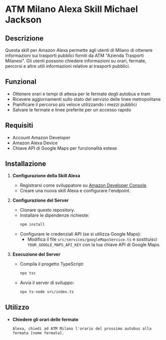 # ATM Milano Alexa Skill Michael Jackson

## Descrizione
Questa skill per Amazon Alexa permette agli utenti di Milano di ottenere informazioni sui trasporti pubblici forniti da ATM "Azienda Trasporti Milanesi". Gli utenti possono chiedere informazioni su orari, fermate, percorsi e altre utili informazioni relative ai trasporti pubblici.

## Funzional
- Ottenere orari e tempi di attesa per le fermate degli autobus e tram
- Ricevere aggiornamenti sullo stato del servizio delle linee metropolitane
- Pianificare il percorso più veloce utilizzando i mezzi pubblici
- Salvare le fermate e linee preferite per un accesso rapido

## Requisiti
- Account Amazon Developer
- Amazon Alexa Device
- Chiave API di Google Maps per funzionalità estese

## Installazione
1. **Configurazione della Skill Alexa**
   - Registrarsi come sviluppatore su [Amazon Developer Console](https://developer.amazon.com).
   - Creare una nuova skill Alexa e configurare l'endpoint.

2. **Configurazione del Server**
   - Clonare questo repository.
   - Installare le dipendenze richieste:
     ```bash
     npm install
     ```
   - Configurare le credenziali API (se si utilizza Google Maps):
     - Modifica il file `src/services/googleMapsService.ts` e sostituisci `YOUR_GOOGLE_MAPS_API_KEY` con la tua chiave API di Google Maps.

3. **Esecuzione del Server**
   - Compila il progetto TypeScript:
     ```bash
     npx tsc
     ```
   - Avvia il server di sviluppo:
     ```bash
     npx ts-node src/index.ts
     ```

## Utilizzo
- **Chiedere gli orari delle fermate**
  ```plaintext
  Alexa, chiedi ad ATM Milano l'orario del prossimo autobus alla fermata [nome fermata].
